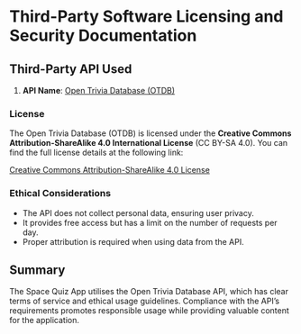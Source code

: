 # Third-Party Software Licensing and Security Documentation

## Third-Party API Used

1. **API Name**: [Open Trivia Database (OTDB)](https://opentdb.com/api.php?amount=10&category=17&difficulty=medium&type=multiple)

### License
The Open Trivia Database (OTDB) is licensed under the **Creative Commons Attribution-ShareAlike 4.0 International License** (CC BY-SA 4.0). You can find the full license details at the following link:

[Creative Commons Attribution-ShareAlike 4.0 License](https://creativecommons.org/licenses/by-sa/4.0/)

### Ethical Considerations
- The API does not collect personal data, ensuring user privacy.
- It provides free access but has a limit on the number of requests per day.
- Proper attribution is required when using data from the API.

## Summary
The Space Quiz App utilises the Open Trivia Database API, which has clear terms of service and ethical usage guidelines. Compliance with the API’s requirements promotes responsible usage while providing valuable content for the application.


